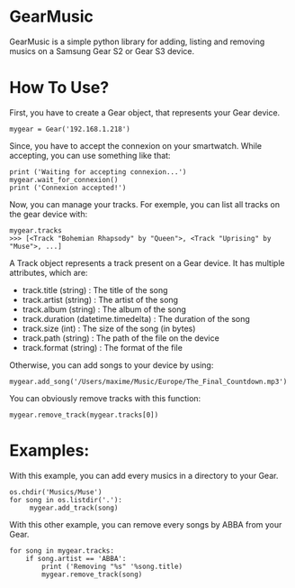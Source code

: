 # GearMusic
GearMusic is a simple python library for adding, listing and removing musics on a Samsung Gear S2 or Gear S3 device.

# How To Use?
First, you have to create a Gear object, that represents your Gear device.

    mygear = Gear('192.168.1.218')
    
Since, you have to accept the connexion on your smartwatch.
While accepting, you can use something like that:

    print ('Waiting for accepting connexion...')
    mygear.wait_for_connexion()
    print ('Connexion accepted!')
    
Now, you can manage your tracks. For exemple, you can list all tracks on the gear device with:

    mygear.tracks
    >>> [<Track "Bohemian Rhapsody" by "Queen">, <Track "Uprising" by "Muse">, ...]
    
A Track object represents a track present on a Gear device.
It has multiple attributes, which are:

 - track.title (string) : The title of the song
 - track.artist (string) : The artist of the song
 - track.album (string) : The album of the song
 - track.duration (datetime.timedelta) : The duration of the song
 - track.size (int) : The size of the song (in bytes)
 - track.path (string) : The path of the file on the device
 - track.format (string) : The format of the file

Otherwise, you can add songs to your device by using:

    mygear.add_song('/Users/maxime/Music/Europe/The_Final_Countdown.mp3')
    
You can obviously remove tracks with this function:
  
    mygear.remove_track(mygear.tracks[0])
    
    
# Examples:

With this example, you can add every musics in a directory to your Gear.

    os.chdir('Musics/Muse')
    for song in os.listdir('.'):
         mygear.add_track(song)
         
         
With this other example, you can remove every songs by ABBA from your Gear.

    for song in mygear.tracks:
        if song.artist == 'ABBA':
            print ('Removing "%s" '%song.title)
            mygear.remove_track(song)
